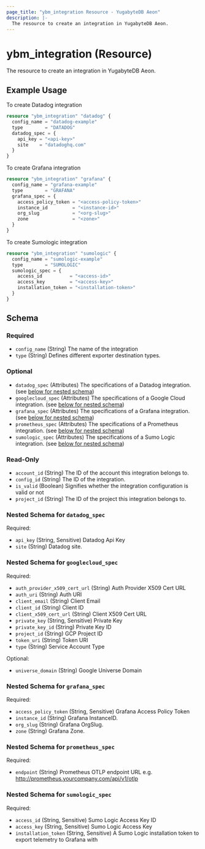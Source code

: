 ```yaml
---
page_title: "ybm_integration Resource - YugabyteDB Aeon"
description: |-
  The resource to create an integration in YugabyteDB Aeon.
---
```


# ybm_integration (Resource)

The resource to create an integration in YugabyteDB Aeon.


## Example Usage

To create Datadog integration

```terraform
resource "ybm_integration" "datadog" {
  config_name = "datadog-example"
  type        = "DATADOG"
  datadog_spec = {
    api_key = "<api-key>"
    site    = "datadoghq.com"
  }
}
```

To create Grafana integration

```terraform
resource "ybm_integration" "grafana" {
  config_name = "grafana-example"
  type        = "GRAFANA"
  grafana_spec = {
    access_policy_token = "<access-policy-token>"
    instance_id         = "<instance-id>"
    org_slug            = "<org-slug>"
    zone                = "<zone>"
  }
}
```

To create Sumologic integration

```terraform
resource "ybm_integration" "sumologic" {
  config_name = "sumologic-example"
  type        = "SUMOLOGIC"
  sumologic_spec = {
    access_id          = "<access-id>"
    access_key         = "<access-key>"
    installation_token = "<installation-token>"
  }
}
```

<!-- schema generated by tfplugindocs -->
## Schema

### Required

- `config_name` (String) The name of the integration
- `type` (String) Defines different exporter destination types.

### Optional

- `datadog_spec` (Attributes) The specifications of a Datadog integration. (see [below for nested schema](#nestedatt--datadog_spec))
- `googlecloud_spec` (Attributes) The specifications of a Google Cloud integration. (see [below for nested schema](#nestedatt--googlecloud_spec))
- `grafana_spec` (Attributes) The specifications of a Grafana integration. (see [below for nested schema](#nestedatt--grafana_spec))
- `prometheus_spec` (Attributes) The specifications of a Prometheus integration. (see [below for nested schema](#nestedatt--prometheus_spec))
- `sumologic_spec` (Attributes) The specifications of a Sumo Logic integration. (see [below for nested schema](#nestedatt--sumologic_spec))

### Read-Only

- `account_id` (String) The ID of the account this integration belongs to.
- `config_id` (String) The ID of the integration.
- `is_valid` (Boolean) Signifies whether the integration configuration is valid or not
- `project_id` (String) The ID of the project this integration belongs to.

<a id="nestedatt--datadog_spec"></a>
### Nested Schema for `datadog_spec`

Required:

- `api_key` (String, Sensitive) Datadog Api Key
- `site` (String) Datadog site.


<a id="nestedatt--googlecloud_spec"></a>
### Nested Schema for `googlecloud_spec`

Required:

- `auth_provider_x509_cert_url` (String) Auth Provider X509 Cert URL
- `auth_uri` (String) Auth URI
- `client_email` (String) Client Email
- `client_id` (String) Client ID
- `client_x509_cert_url` (String) Client X509 Cert URL
- `private_key` (String, Sensitive) Private Key
- `private_key_id` (String) Private Key ID
- `project_id` (String) GCP Project ID
- `token_uri` (String) Token URI
- `type` (String) Service Account Type

Optional:

- `universe_domain` (String) Google Universe Domain


<a id="nestedatt--grafana_spec"></a>
### Nested Schema for `grafana_spec`

Required:

- `access_policy_token` (String, Sensitive) Grafana Access Policy Token
- `instance_id` (String) Grafana InstanceID.
- `org_slug` (String) Grafana OrgSlug.
- `zone` (String) Grafana Zone.


<a id="nestedatt--prometheus_spec"></a>
### Nested Schema for `prometheus_spec`

Required:

- `endpoint` (String) Prometheus OTLP endpoint URL e.g. http://prometheus.yourcompany.com/api/v1/otlp


<a id="nestedatt--sumologic_spec"></a>
### Nested Schema for `sumologic_spec`

Required:

- `access_id` (String, Sensitive) Sumo Logic Access Key ID
- `access_key` (String, Sensitive) Sumo Logic Access Key
- `installation_token` (String, Sensitive) A Sumo Logic installation token to export telemetry to Grafana with
